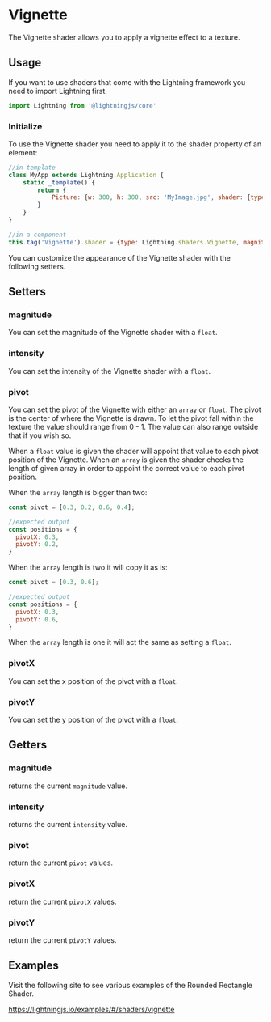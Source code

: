 # Vignette

The Vignette shader allows you to apply a vignette effect to a texture.

## Usage

If you want to use shaders that come with the Lightning framework you need to import Lightning first.

```js
import Lightning from '@lightningjs/core'
```

### Initialize

To use the Vignette shader you need to apply it to the shader property of an element:

```js
//in template
class MyApp extends Lightning.Application {
    static _template() {
        return {
            Picture: {w: 300, h: 300, src: 'MyImage.jpg', shader: {type: Lightning.shaders.Vignette, magnitude: 3, intensity: 0.3}}
        }
    }
}

//in a component
this.tag('Vignette').shader = {type: Lightning.shaders.Vignette, magnitude: 3, intensity: 0.3}
```

You can customize the appearance of the Vignette shader with the following setters.


## Setters

### magnitude
You can set the magnitude of the Vignette shader with a `float`.

### intensity
You can set the intensity of the Vignette shader with a `float`.

### pivot
You can set the pivot of the Vignette with either an `array` or `float`. The pivot is the center of where the Vignette is drawn. To let the pivot fall within the texture the value should range from 0 - 1. The value can also range outside that if you wish so.

When a `float` value is given the shader will appoint that value to each pivot position of the Vignette. When an `array` is given the shader checks the length of given array in order to appoint the correct value to each pivot position.

When the `array` length is bigger than two:

```js
const pivot = [0.3, 0.2, 0.6, 0.4];

//expected output
const positions = {
  pivotX: 0.3,
  pivotY: 0.2,
}
```

When the `array` length is two it will copy it as is:

```js
const pivot = [0.3, 0.6];

//expected output
const positions = {
  pivotX: 0.3,
  pivotY: 0.6,
}
```

When the `array` length is one it will act the same as setting a `float`.

### pivotX
You can set the x position of the pivot with a `float`.

### pivotY
You can set the y position of the pivot with a `float`.

## Getters

### magnitude
returns the current `magnitude` value.

### intensity
returns the current `intensity` value.

### pivot
return the current `pivot` values.

### pivotX
return the current `pivotX` values.

### pivotY
return the current `pivotY` values.

## Examples

Visit the following site to see various examples of the Rounded Rectangle Shader.

<https://lightningjs.io/examples/#/shaders/vignette>
